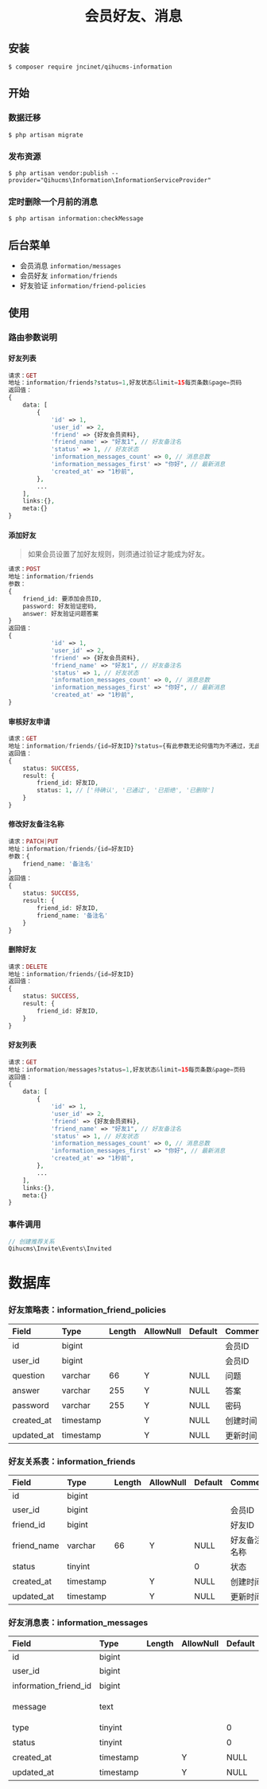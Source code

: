<h1 align="center">会员好友、消息</h1>

## 安装
```shell
$ composer require jncinet/qihucms-information
```

## 开始
### 数据迁移
```shell
$ php artisan migrate
```

### 发布资源
```shell
$ php artisan vendor:publish --provider="Qihucms\Information\InformationServiceProvider"
```

### 定时删除一个月前的消息
```shell
$ php artisan information:checkMessage
```

## 后台菜单
+ 会员消息 `information/messages`
+ 会员好友 `information/friends`
+ 好友验证 `information/friend-policies`

## 使用

### 路由参数说明

#### 好友列表

```php
请求：GET
地址：information/friends?status=1,好友状态&limit=15每页条数&page=页码
返回值：
{
    data: [
        {
            'id' => 1,
            'user_id' => 2,
            'friend' => {好友会员资料},
            'friend_name' => "好友1", // 好友备注名
            'status' => 1, // 好友状态
            'information_messages_count' => 0, // 消息总数
            'information_messages_first' => "你好", // 最新消息
            'created_at' => "1秒前",
        },
        ...
    ],
    links:{},
    meta:{}
}
```

#### 添加好友

> 如果会员设置了加好友规则，则须通过验证才能成为好友。

```php
请求：POST
地址：information/friends
参数：
{
    friend_id: 要添加会员ID,
    password: 好友验证密码,
    answer: 好友验证问题答案
}
返回值：
{
            'id' => 1,
            'user_id' => 2,
            'friend' => {好友会员资料},
            'friend_name' => "好友1", // 好友备注名
            'status' => 1, // 好友状态
            'information_messages_count' => 0, // 消息总数
            'information_messages_first' => "你好", // 最新消息
            'created_at' => "1秒前",
}

```

#### 审核好友申请

```php
请求：GET
地址：information/friends/{id=好友ID}?status={有此参数无论何值均为不通过，无此参数即为通过}
返回值：
{
    status: SUCCESS,
    result: {
        friend_id: 好友ID,
        status: 1, // ['待确认', '已通过', '已拒绝', '已删除']
    }
}
```

#### 修改好友备注名称

```php
请求：PATCH|PUT
地址：information/friends/{id=好友ID}
参数：{
    friend_name: '备注名'
}
返回值：
{
    status: SUCCESS,
    result: {
        friend_id: 好友ID,
        friend_name: '备注名'
    }
}
```

#### 删除好友

```php
请求：DELETE
地址：information/friends/{id=好友ID}
返回值：
{
    status: SUCCESS,
    result: {
        friend_id: 好友ID,
    }
}
```

#### 好友列表

```php
请求：GET
地址：information/messages?status=1,好友状态&limit=15每页条数&page=页码
返回值：
{
    data: [
        {
            'id' => 1,
            'user_id' => 2,
            'friend' => {好友会员资料},
            'friend_name' => "好友1", // 好友备注名
            'status' => 1, // 好友状态
            'information_messages_count' => 0, // 消息总数
            'information_messages_first' => "你好", // 最新消息
            'created_at' => "1秒前",
        },
        ...
    ],
    links:{},
    meta:{}
}
```



### 事件调用

```php
// 创建推荐关系
Qihucms\Invite\Events\Invited
```

# 数据库

### 好友策略表：information_friend_policies

| Field             | Type      | Length    | AllowNull | Default   | Comment       |
| :----             | :----     | :----     | :----     | :----     | :----         |
| id                | bigint    |           |           |           | 会员ID         |
| user_id           | bigint    |           |           |           | 会员ID         |
| question          | varchar   | 66        | Y         | NULL      | 问题           |
| answer            | varchar   | 255       | Y         | NULL      | 答案           |
| password          | varchar   | 255       | Y         | NULL      | 密码           |
| created_at        | timestamp |           | Y         | NULL      | 创建时间        |
| updated_at        | timestamp |           | Y         | NULL      | 更新时间        |

### 好友关系表：information_friends

| Field             | Type      | Length    | AllowNull | Default   | Comment       |
| :----             | :----     | :----     | :----     | :----     | :----         |
| id                | bigint    |           |           |           |               |
| user_id           | bigint    |           |           |           | 会员ID         |
| friend_id         | bigint    |           |           |           | 好友ID         |
| friend_name       | varchar   | 66        | Y         | NULL      | 好友备注名称    |
| status            | tinyint   |           |           | 0         | 状态           |
| created_at        | timestamp |           | Y         | NULL      | 创建时间        |
| updated_at        | timestamp |           | Y         | NULL      | 更新时间        |


### 好友消息表：information_messages

| Field             | Type      | Length    | AllowNull | Default   | Comment       |
| :----             | :----     | :----     | :----     | :----     | :----         |
| id                | bigint    |           |           |           |               |
| user_id           | bigint    |           |           |           | 会员ID         |
| information_friend_id | bigint |          |           |           | 好友关系       |
| message           | text      |           |           |           | 好友备注名称    |
| type              | tinyint   |           |           | 0         | 信息类型       |
| status            | tinyint   |           |           | 0         | 接收状态        |
| created_at        | timestamp |           | Y         | NULL      | 创建时间        |
| updated_at        | timestamp |           | Y         | NULL      | 更新时间        |
